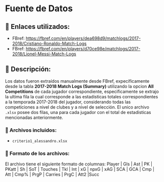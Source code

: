 # Fuente de Datos

## 🔗 Enlaces utilizados:
- FBref: https://fbref.com/en/players/dea698d9/matchlogs/2017-2018/Cristiano-Ronaldo-Match-Logs
- FBref: https://fbref.com/en/players/d70ce98e/matchlogs/2017-2018/Lionel-Messi-Match-Logs

## 📌 Descripción:
Los datos fueron extraídos manualmente desde FBref, expecíficamente desde la tabla **2017-2018 Match Logs (Summary)** utilizando la opcion **All Competitions** de cada jugador correspondiente, especificamente se extrajo la ultima fila la cual corresponde a las estadisticas totales correspondientes a la temporada 2017-2018 del jugador, considerando todas las competiciones a nivel de clubes y a nivel de selección. El unico archivo `.xlsx` posee dos filas, una para cada jugador con el total de estadisticas mencionadas anteriormente.

### 📁 Archivos incluidos:
- `criterio1_alessandro.xlsx`

### 📄 Formato de los archivos:
El archivo tiene el siguiente formato de columnas:
 Player | Gls | Ast | PK | PKatt | Sh | SoT | Touches | Tkl | Int | xG | npxG | xAG | SCA | GCA | Cmp | Att | Cmp% | PrgP | Carries | PrgC | Att2 |Succ
